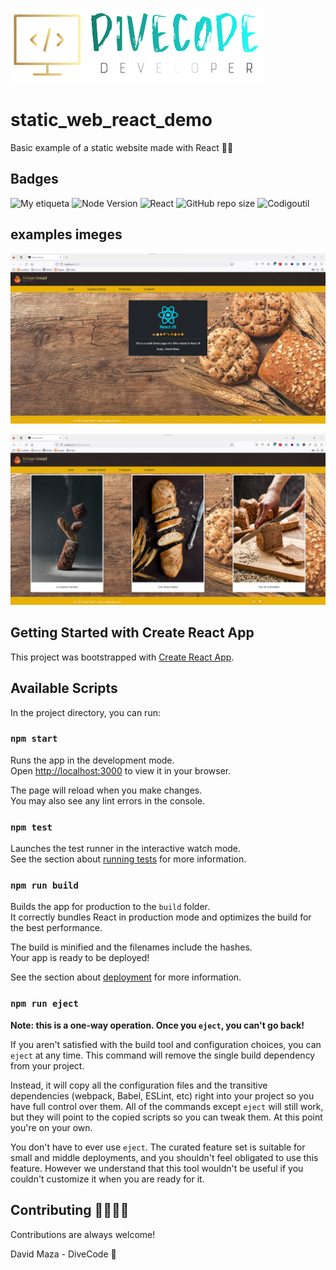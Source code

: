 <p align="left"> <img src= "https://raw.githubusercontent.com/d-maza/static_web_react_demo/main/src/assets/DiveCode-bg.png" /> </p>

# static_web_react_demo

Basic example of a static website made with React 🐱‍💻


## Badges 

![My etiqueta](https://img.shields.io/badge/David%20Maza-DiveCode%F0%9F%90%99-blue)  ![Node Version](https://img.shields.io/badge/Node-v18.12.1-green) 
![React](https://img.shields.io/badge/React-%23323330.svg?=for-the-badge&logo=React&logoColor=blue) ![GitHub repo size](https://img.shields.io/github/repo-size/d-maza/mystrore_back-MEAN)  ![Codigoutil](https://img.shields.io/badge/Co--Founder-CodigoUtil%F0%9F%92%A1-orange) 

## examples imeges

![img](https://raw.githubusercontent.com/d-maza/static_web_react_demo/main/src/assets/Index-Artisant-Beard.png)

![img](https://raw.githubusercontent.com/d-maza/static_web_react_demo/main/src/assets/Products-Artisant-Beard.png)



## Getting Started with Create React App

This project was bootstrapped with [Create React App](https://github.com/facebook/create-react-app).

## Available Scripts

In the project directory, you can run:

### `npm start`

Runs the app in the development mode.\
Open [http://localhost:3000](http://localhost:3000) to view it in your browser.

The page will reload when you make changes.\
You may also see any lint errors in the console.

### `npm test`

Launches the test runner in the interactive watch mode.\
See the section about [running tests](https://facebook.github.io/create-react-app/docs/running-tests) for more information.

### `npm run build`

Builds the app for production to the `build` folder.\
It correctly bundles React in production mode and optimizes the build for the best performance.

The build is minified and the filenames include the hashes.\
Your app is ready to be deployed!

See the section about [deployment](https://facebook.github.io/create-react-app/docs/deployment) for more information.

### `npm run eject`

**Note: this is a one-way operation. Once you `eject`, you can't go back!**

If you aren't satisfied with the build tool and configuration choices, you can `eject` at any time. This command will remove the single build dependency from your project.

Instead, it will copy all the configuration files and the transitive dependencies (webpack, Babel, ESLint, etc) right into your project so you have full control over them. All of the commands except `eject` will still work, but they will point to the copied scripts so you can tweak them. At this point you're on your own.

You don't have to ever use `eject`. The curated feature set is suitable for small and middle deployments, and you shouldn't feel obligated to use this feature. However we understand that this tool wouldn't be useful if you couldn't customize it when you are ready for it.


## Contributing 🤜🏼🤛🏼

Contributions are always welcome!

David Maza - DiveCode 🐙
